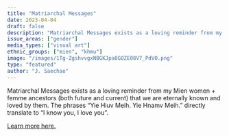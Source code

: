 ```yaml
---
title: "Matriarchal Messages"
date: 2023-04-04
draft: false
description: "Matriarchal Messages exists as a loving reminder from my Mien women + femme ancestors (both future and current) that we are eternally known and loved by them. The phrases “Yie Hiuv Meih. Yie Hnamv Meih.” directly translate to “I know you, I love you”."
issue_areas: ["gender"]
media_types: ["visual art"]
ethnic_groups: ["mien", "khmu"]
image: "/images/1Tg-ZgshvvgxNBGKJpa8GOZE08V7_PdVO.png"
type: "featured"
author: "J. Saechao"
---
```


Matriarchal Messages exists as a loving reminder from my Mien women + femme ancestors (both future and current) that we are eternally known and loved by them. The phrases “Yie Hiuv Meih. Yie Hnamv Meih.” directly translate to “I know you, I love you”.

[Learn more here.](https://nyingv-jae.com/jaesartgallery/2023/2/3/matriarchal-messages)
